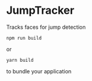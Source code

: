 # JumpTracker
Tracks faces for jump detection

```
npm run build
```

or

```
yarn build
```

to bundle your application
